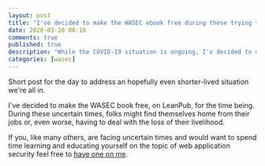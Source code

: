 ```yaml
---
layout: post
title: "I've decided to make the WASEC ebook free during these trying times"
date: 2020-03-20 08:10
comments: true
published: true
description: "While the COVID-19 situation is ongoing, I'v decided to make the WASEC e-book free."
categories: [wasec]
---
```


Short post for the day to address an hopefully even shorter-lived situation
we're all in.

<!-- more -->

I've decided to make the WASEC book free, on LeanPub, for the time being.
During these uncertain times, folks might find themselves home from their
jobs or, even worse, having to deal with the loss of their livelihood.

If you, like many others, are facing uncertain times and would want
to spend time learning and educating yourself on the topic of web application
security feel free to [have one on me](https://leanpub.com/wasec).